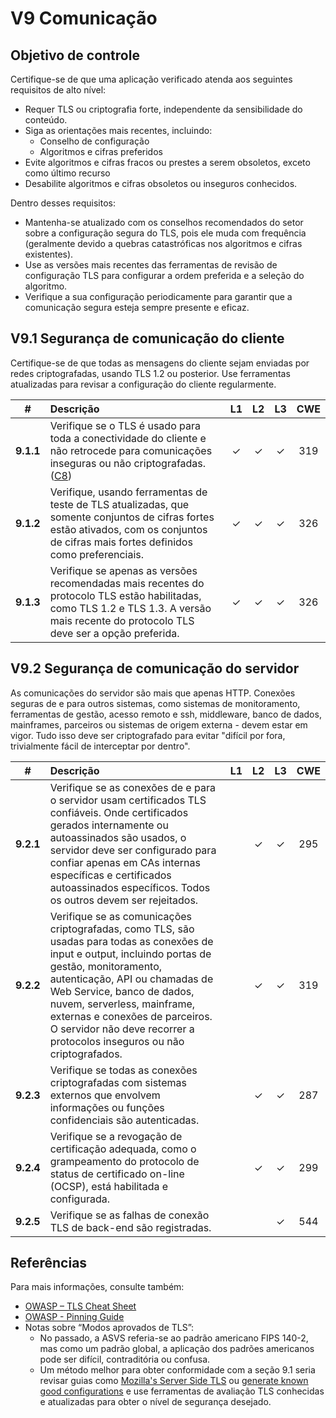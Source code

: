 # V9 Comunicação

## Objetivo de controle

Certifique-se de que uma aplicação verificado atenda aos seguintes requisitos de alto nível:

* Requer TLS ou criptografia forte, independente da sensibilidade do conteúdo.
* Siga as orientações mais recentes, incluindo:
  * Conselho de configuração
  * Algoritmos e cifras preferidos
* Evite algoritmos e cifras fracos ou prestes a serem obsoletos, exceto como último recurso
* Desabilite algoritmos e cifras obsoletos ou inseguros conhecidos.

Dentro desses requisitos:

* Mantenha-se atualizado com os conselhos recomendados do setor sobre a configuração segura do TLS, pois ele muda com frequência (geralmente devido a quebras catastróficas nos algoritmos e cifras existentes).
* Use as versões mais recentes das ferramentas de revisão de configuração TLS para configurar a ordem preferida e a seleção do algoritmo.
* Verifique a sua configuração periodicamente para garantir que a comunicação segura esteja sempre presente e eficaz.

## V9.1 Segurança de comunicação do cliente

Certifique-se de que todas as mensagens do cliente sejam enviadas por redes criptografadas, usando TLS 1.2 ou posterior.
Use ferramentas atualizadas para revisar a configuração do cliente regularmente.

| # | Descrição | L1 | L2 | L3 | CWE |
| :---: | :--- | :---: | :---: | :---: | :---: |
| **9.1.1** | Verifique se o TLS é usado para toda a conectividade do cliente e não retrocede para comunicações inseguras ou não criptografadas. ([C8](https://owasp.org/www-project-proactive-controls/#div-numbering)) | ✓ | ✓ | ✓ | 319 |
| **9.1.2** | Verifique, usando ferramentas de teste de TLS atualizadas, que somente conjuntos de cifras fortes estão ativados, com os conjuntos de cifras mais fortes definidos como preferenciais. | ✓ | ✓ | ✓ | 326 |
| **9.1.3** | Verifique se apenas as versões recomendadas mais recentes do protocolo TLS estão habilitadas, como TLS 1.2 e TLS 1.3. A versão mais recente do protocolo TLS deve ser a opção preferida. | ✓ | ✓ | ✓ | 326 |

## V9.2 Segurança de comunicação do servidor

As comunicações do servidor são mais que apenas HTTP. Conexões seguras de e para outros sistemas, como sistemas de monitoramento, ferramentas de gestão, acesso remoto e ssh, middleware, banco de dados, mainframes, parceiros ou sistemas de origem externa - devem estar em vigor. Tudo isso deve ser criptografado para evitar "difícil por fora, trivialmente fácil de interceptar por dentro".

| # | Descrição | L1 | L2 | L3 | CWE |
| :---: | :--- | :---: | :---: | :---: | :---: |
| **9.2.1** | Verifique se as conexões de e para o servidor usam certificados TLS confiáveis. Onde certificados gerados internamente ou autoassinados são usados, o servidor deve ser configurado para confiar apenas em CAs internas específicas e certificados autoassinados específicos. Todos os outros devem ser rejeitados. | | ✓ | ✓ | 295 |
| **9.2.2** | Verifique se as comunicações criptografadas, como TLS, são usadas para todas as conexões de input e output, incluindo portas de gestão, monitoramento, autenticação, API ou chamadas de Web Service, banco de dados, nuvem, serverless, mainframe, externas e conexões de parceiros. O servidor não deve recorrer a protocolos inseguros ou não criptografados. | | ✓ | ✓ | 319 |
| **9.2.3** | Verifique se todas as conexões criptografadas com sistemas externos que envolvem informações ou funções confidenciais são autenticadas. | | ✓ | ✓ | 287 |
| **9.2.4** | Verifique se a revogação de certificação adequada, como o grampeamento do protocolo de status de certificado on-line (OCSP), está habilitada e configurada. | | ✓ | ✓ | 299 |
| **9.2.5** | Verifique se as falhas de conexão TLS de back-end são registradas. | | | ✓ | 544 |

## Referências

Para mais informações, consulte também:

* [OWASP – TLS Cheat Sheet](https://cheatsheetseries.owasp.org/cheatsheets/Transport_Layer_Protection_Cheat_Sheet.html)
* [OWASP - Pinning Guide](https://owasp.org/www-community/controls/Certificate_and_Public_Key_Pinning)
* Notas sobre “Modos aprovados de TLS”:
  * No passado, a ASVS referia-se ao padrão americano FIPS 140-2, mas como um padrão global, a aplicação dos padrões americanos pode ser difícil, contraditória ou confusa.
  * Um método melhor para obter conformidade com a seção 9.1 seria revisar guias como [Mozilla's Server Side TLS](https://wiki.mozilla.org/Security/Server_Side_TLS) ou [generate known good configurations](https://mozilla.github.io/server-side-tls/ssl-config-generator/) e use ferramentas de avaliação TLS conhecidas e atualizadas para obter o nível de segurança desejado.

